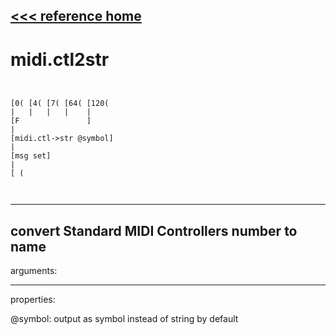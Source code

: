 [<<< reference home](ceammc_lib.md)
---

# midi.ctl2str

```


[0( [4( [7( [64( [120(
|   |   |   |    |
[F               ]
|
[midi.ctl->str @symbol]
|
[msg set]
|
[ (

            
```
---
convert Standard MIDI Controllers number to name
---
arguments:


---
properties:

@symbol: output as symbol instead of string by
            default<br>

